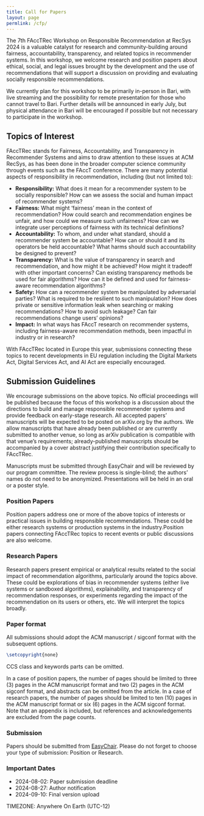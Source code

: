 ```yaml
---
title: Call for Papers
layout: page
permlink: /cfp/
---
```


The 7th FAccTRec Workshop on Responsible Recommendation at RecSys 2024 is a valuable catalyst for research and community-building around fairness, accountability, transparency, and related topics in recommender systems. In this workshop, we welcome research and position papers about ethical, social, and legal issues brought by the development and the use of recommendations that will support a discussion on providing and evaluating socially responsible recommendations.

We currently plan for this workshop to be primarily in-person in Bari, with live streaming and the possibility for remote presentation for those who cannot travel to Bari. Further details will be announced in early July, but physical attendance in Bari will be encouraged if possible but not necessary to participate in the workshop.

## Topics of Interest

FAccTRec stands for Fairness, Accountability, and Transparency in Recommender Systems and aims to draw attention to these issues at ACM RecSys, as has been done in the broader computer science community through events such as the FAccT conference. There are many potential aspects of responsibility in recommendation, including (but not limited to):

- **Responsibility:** What does it mean for a recommender system to be socially responsible? How can we assess the social and human impact of recommender systems?
- **Fairness:** What might ‘fairness’ mean in the context of recommendation? How could search and recommendation engines be unfair, and how could we measure such unfairness? How can we integrate user perceptions of fairness with its technical definitions?
- **Accountability:** To whom, and under what standard, should a recommender system be accountable? How can or should it and its operators be held accountable? What harms should such accountability be designed to prevent?
- **Transparency:** What is the value of transparency in search and recommendation, and how might it be achieved? How might it tradeoff with other important concerns? Can existing transparency methods be used for fair algorithms? How can it be defined and used for fairness-aware recommendation algorithms?
- **Safety:** How can a recommender system be manipulated by adversarial parties? What is required to be resilient to such manipulation? How does private or sensitive information leak when searching or making recommendations? How to avoid such leakage? Can fair recommendations change users’ opinions?
- **Impact:** In what ways has FAccT research on recommender systems, including fairness-aware recommendation methods, been impactful in industry or in research?

With FAccTRec located in Europe this year, submissions connecting these topics to recent developments in EU regulation including the Digital Markets Act, Digital Services Act, and AI Act are especially encouraged.

## Submission Guidelines

We encourage submissions on the above topics. No official proceedings will be published because the focus of this workshop is a discussion about the directions to build and manage responsible recommender systems and provide feedback on early-stage research. All accepted papers’ manuscripts will be expected to be posted on arXiv.org by the authors. We allow manuscripts that have already been published or are currently submitted to another venue, so long as arXiv publication is compatible with that venue’s requirements; already-published manuscripts should be accompanied by a cover abstract justifying their contribution specifically to FAccTRec.

Manuscripts must be submitted through EasyChair and will be reviewed by our program committee. The review process is single-blind; the authors’ names do not need to be anonymized. Presentations will be held in an oral or a poster style.

### Position Papers
Position papers address one or more of the above topics of interests or practical issues in building responsible recommendations. These could be either research systems or production systems in the industry.Position papers connecting FAccTRec topics to recent events or public discussions are also welcome.

### Research Papers

Research papers present empirical or analytical results related to the social impact of recommendation algorithms, particularly around the topics above. These could be explorations of bias in recommender systems (either live systems or sandboxed algorithms), explainability, and transparency of recommendation responses, or experiments regarding the impact of the recommendation on its users or others, etc. We will interpret the topics broadly.

### Paper format

All submissions should adopt the ACM manuscript / sigconf format with the subsequent options.

```latex
\setcopyright{none}
```

CCS class and keywords parts can be omitted.

In a case of position papers, the number of pages should be limited to three (3) pages in the ACM manuscript format and two (2) pages in the ACM sigconf format, and abstracts can be omitted from the article. In a case of research papers, the number of pages should be limited to ten (10) pages in the ACM manuscript format or six (6) pages in the ACM sigconf format. Note that an appendix is included, but references and acknowledgements are excluded from the page counts.

### Submission

Papers should be submitted from [EasyChair](https://easychair.org/my/conference?conf=recsys2024workshops).  Please do not forget to choose your type of submission: Position or Research.

### Important Dates

- 2024-08-02: Paper submission deadline
- 2024-08-27: Author notification
- 2024-09-10: Final version upload

TIMEZONE: Anywhere On Earth (UTC-12)

